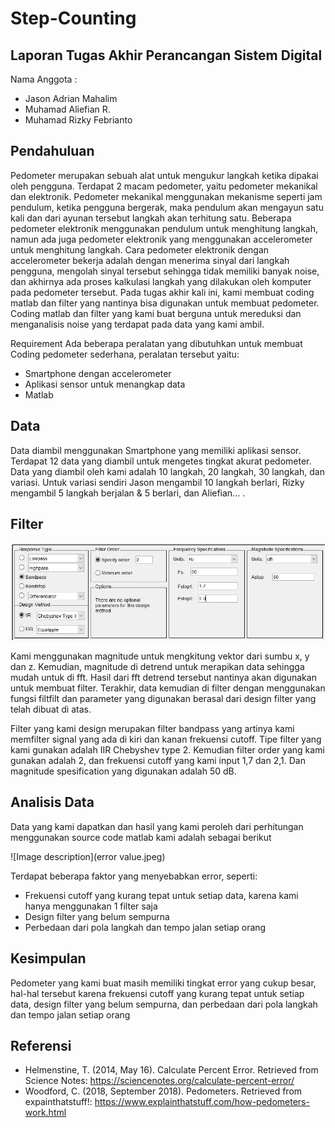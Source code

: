 # Step-Counting

## Laporan Tugas Akhir Perancangan Sistem Digital
Nama Anggota :
- Jason Adrian Mahalim
- Muhamad Aliefian R.
- Muhamad Rizky Febrianto

## Pendahuluan
Pedometer merupakan sebuah alat untuk mengukur langkah ketika dipakai oleh pengguna. Terdapat 2 macam pedometer, yaitu pedometer mekanikal dan elektronik. Pedometer mekanikal menggunakan mekanisme seperti jam pendulum, ketika pengguna bergerak, maka pendulum akan mengayun satu kali dan dari ayunan tersebut langkah akan terhitung satu. Beberapa pedometer elektronik menggunakan pendulum untuk menghitung langkah, namun ada juga pedometer elektronik yang menggunakan accelerometer untuk menghitung langkah. Cara pedometer elektronik dengan accelerometer bekerja adalah dengan menerima sinyal dari langkah pengguna, mengolah sinyal tersebut sehingga tidak memiliki banyak noise, dan akhirnya ada proses kalkulasi langkah yang dilakukan oleh komputer pada pedometer tersebut. Pada tugas akhir kali ini, kami membuat coding matlab dan filter yang nantinya bisa digunakan untuk membuat pedometer. Coding matlab dan filter yang kami buat berguna untuk mereduksi dan menganalisis noise yang terdapat pada data yang kami ambil. 

Requirement
Ada beberapa peralatan yang dibutuhkan untuk membuat Coding pedometer sederhana, peralatan tersebut yaitu:
- Smartphone dengan accelerometer
- Aplikasi sensor untuk menangkap data
- Matlab

## Data
Data diambil menggunakan Smartphone yang memiliki aplikasi sensor. Terdapat 12 data yang diambil untuk mengetes tingkat akurat pedometer. Data yang diambil oleh kami adalah 10 langkah, 20 langkah, 30 langkah, dan variasi. Untuk variasi sendiri Jason mengambil 10 langkah berlari, Rizky mengambil 5 langkah berjalan & 5 berlari, dan Aliefian… . 


## Filter

![Image description](filter.jpg)

Kami menggunakan magnitude untuk mengkitung vektor dari sumbu x, y dan z. Kemudian, magnitude di detrend untuk merapikan data sehingga mudah untuk di fft. Hasil dari fft detrend tersebut nantinya akan digunakan untuk membuat filter. Terakhir, data kemudian di filter dengan menggunakan fungsi filtfilt dan parameter yang digunakan berasal dari design filter yang telah dibuat di atas.

Filter yang kami design merupakan filter bandpass yang artinya kami memfilter signal yang ada di kiri dan kanan frekuensi cutoff. Tipe filter yang kami gunakan adalah IIR Chebyshev type 2. Kemudian filter order yang kami gunakan adalah 2, dan frekuensi cutoff yang kami input 1,7 dan 2,1. Dan magnitude spesification yang digunakan adalah 50 dB.

## Analisis Data

Data yang kami dapatkan dan hasil yang kami peroleh dari perhitungan menggunakan source code matlab kami adalah sebagai berikut

![Image description](error value.jpeg)

Terdapat beberapa faktor yang menyebabkan error, seperti:
- Frekuensi cutoff yang kurang tepat untuk setiap data, karena kami hanya menggunakan 1 filter saja
- Design filter yang belum sempurna
- Perbedaan dari pola langkah dan tempo jalan setiap orang


## Kesimpulan

Pedometer yang kami buat masih memiliki tingkat error yang cukup besar, hal-hal tersebut karena frekuensi cutoff yang kurang tepat untuk setiap data, design filter yang belum sempurna, dan perbedaan dari pola langkah dan tempo jalan setiap orang


## Referensi
- Helmenstine, T. (2014, May 16). Calculate Percent Error. Retrieved from Science Notes: https://sciencenotes.org/calculate-percent-error/
- Woodford, C. (2018, September 2018). Pedometers. Retrieved from expainthatstuff!: https://www.explainthatstuff.com/how-pedometers-work.html
